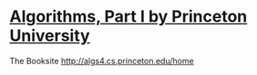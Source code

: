 # [Algorithms, Part I by Princeton University](https://www.coursera.org/learn/algorithms-part1)

The Booksite http://algs4.cs.princeton.edu/home